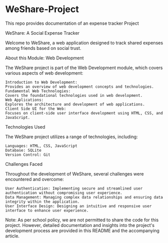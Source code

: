 # WeShare-Project
This repo provides documentation of an expense tracker Project

WeShare: A Social Expense Tracker

Welcome to WeShare, a web application designed to track shared expenses among friends based on social trust.

About this Module: Web Development

The WeShare project is part of the Web Development module, which covers various aspects of web development:

    Introduction to Web Development:
    Provides an overview of web development concepts and technologies.
    Fundamental Web Technologies: 
    Covers the foundational technologies used in web development.
    Web Applications: 
    Explores the architecture and development of web applications.
    Client Side UI for the Web:
    Focuses on client-side user interface development using HTML, CSS, and JavaScript.

Technologies Used

The WeShare project utilizes a range of technologies, including:

    Languages: HTML, CSS, JavaScript
    Database: SQLite
    Version Control: Git

Challenges Faced

Throughout the development of WeShare, several challenges were encountered and overcome:

    User Authentication: Implementing secure and streamlined user authentication without compromising user experience.
    Data Management: Managing complex data relationships and ensuring data integrity within the application.
    User Interface Design: Designing an intuitive and responsive user interface to enhance user experience.

Note: As per school policy, we are not permitted to share the code for this project. However, detailed documentation and insights into the project's development process are provided in this README and the accompanying article.
